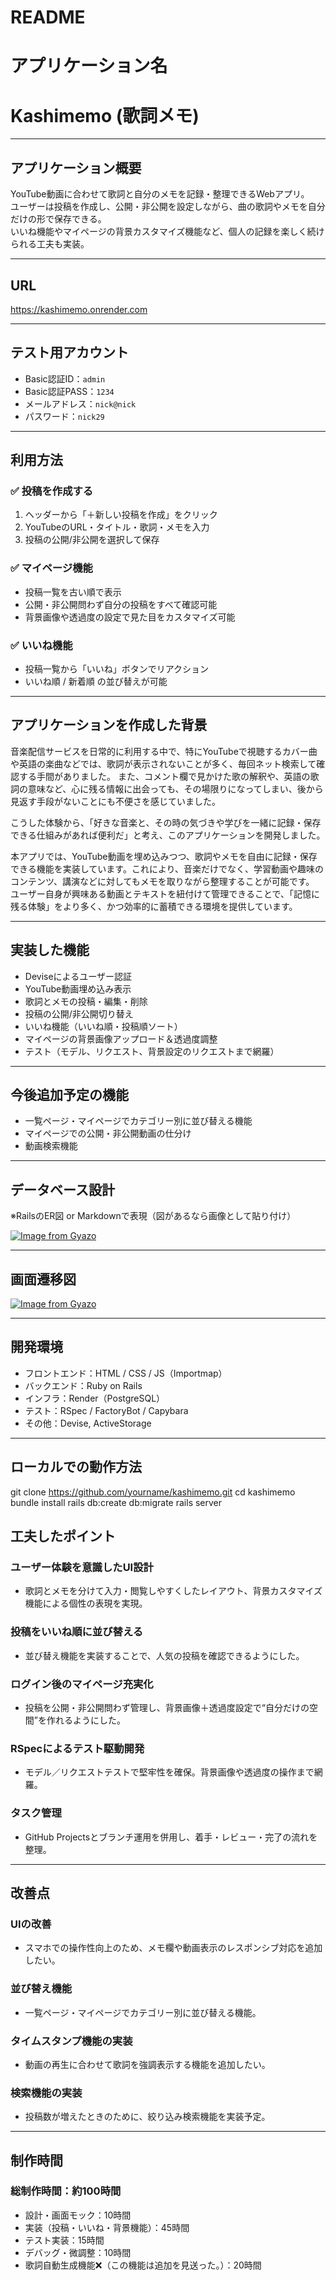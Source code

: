 # README

# アプリケーション名

# Kashimemo (歌詞メモ)

---

## アプリケーション概要

YouTube動画に合わせて歌詞と自分のメモを記録・整理できるWebアプリ。  
ユーザーは投稿を作成し、公開・非公開を設定しながら、曲の歌詞やメモを自分だけの形で保存できる。  
いいね機能やマイページの背景カスタマイズ機能など、個人の記録を楽しく続けられる工夫も実装。

---

## URL

https://kashimemo.onrender.com

---

## テスト用アカウント

- Basic認証ID：`admin`
- Basic認証PASS：`1234`
- メールアドレス：`nick@nick`
- パスワード：`nick29`

---

## 利用方法

### ✅ 投稿を作成する
1. ヘッダーから「＋新しい投稿を作成」をクリック
2. YouTubeのURL・タイトル・歌詞・メモを入力
3. 投稿の公開/非公開を選択して保存

### ✅ マイページ機能
- 投稿一覧を古い順で表示
- 公開・非公開問わず自分の投稿をすべて確認可能
- 背景画像や透過度の設定で見た目をカスタマイズ可能

### ✅ いいね機能
- 投稿一覧から「いいね」ボタンでリアクション
- いいね順 / 新着順 の並び替えが可能

---

## アプリケーションを作成した背景

音楽配信サービスを日常的に利用する中で、特にYouTubeで視聴するカバー曲や英語の楽曲などでは、歌詞が表示されないことが多く、毎回ネット検索して確認する手間がありました。
また、コメント欄で見かけた歌の解釈や、英語の歌詞の意味など、心に残る情報に出会っても、その場限りになってしまい、後から見返す手段がないことにも不便さを感じていました。

こうした体験から、「好きな音楽と、その時の気づきや学びを一緒に記録・保存できる仕組みがあれば便利だ」と考え、このアプリケーションを開発しました。

本アプリでは、YouTube動画を埋め込みつつ、歌詞やメモを自由に記録・保存できる機能を実装しています。これにより、音楽だけでなく、学習動画や趣味のコンテンツ、講演などに対してもメモを取りながら整理することが可能です。
ユーザー自身が興味ある動画とテキストを紐付けて管理できることで、「記憶に残る体験」をより多く、かつ効率的に蓄積できる環境を提供しています。

---

## 実装した機能

- Deviseによるユーザー認証
- YouTube動画埋め込み表示
- 歌詞とメモの投稿・編集・削除
- 投稿の公開/非公開切り替え
- いいね機能（いいね順・投稿順ソート）
- マイページの背景画像アップロード＆透過度調整
- テスト（モデル、リクエスト、背景設定のリクエストまで網羅）

---

## 今後追加予定の機能

- 一覧ページ・マイページでカテゴリー別に並び替える機能
- マイページでの公開・非公開動画の仕分け
- 動画検索機能

---

## データベース設計

※RailsのER図 or Markdownで表現（図があるなら画像として貼り付け）

[![Image from Gyazo](https://i.gyazo.com/9c8745a239c288feaf491a6dfd553a3d.jpg)](https://gyazo.com/9c8745a239c288feaf491a6dfd553a3d)

---

## 画面遷移図

[![Image from Gyazo](https://i.gyazo.com/5050c1f944f2149c0738ff3edb9070a8.png)](https://gyazo.com/5050c1f944f2149c0738ff3edb9070a8)

---

## 開発環境

- フロントエンド：HTML / CSS / JS（Importmap）
- バックエンド：Ruby on Rails
- インフラ：Render（PostgreSQL）
- テスト：RSpec / FactoryBot / Capybara
- その他：Devise, ActiveStorage

---

## ローカルでの動作方法

git clone https://github.com/yourname/kashimemo.git
cd kashimemo
bundle install
rails db:create db:migrate
rails server


## 工夫したポイント

### ユーザー体験を意識したUI設計  
- 歌詞とメモを分けて入力・閲覧しやすくしたレイアウト、背景カスタマイズ機能による個性の表現を実現。
  
### 投稿をいいね順に並び替える
- 並び替え機能を実装することで、人気の投稿を確認できるようにした。

### ログイン後のマイページ充実化 
- 投稿を公開・非公開問わず管理し、背景画像＋透過度設定で“自分だけの空間”を作れるようにした。

### RSpecによるテスト駆動開発
- モデル／リクエストテストで堅牢性を確保。背景画像や透過度の操作まで網羅。

### タスク管理
- GitHub Projectsとブランチ運用を併用し、着手・レビュー・完了の流れを整理。

---

## 改善点

### UIの改善 
- スマホでの操作性向上のため、メモ欄や動画表示のレスポンシブ対応を追加したい。  

### 並び替え機能 
- 一覧ページ・マイページでカテゴリー別に並び替える機能。  

### タイムスタンプ機能の実装 
- 動画の再生に合わせて歌詞を強調表示する機能を追加したい。

### 検索機能の実装
- 投稿数が増えたときのために、絞り込み検索機能を実装予定。

---

## 制作時間

### 総制作時間：約100時間
  - 設計・画面モック：10時間  
  - 実装（投稿・いいね・背景機能）：45時間   
  - テスト実装：15時間  
  - デバッグ・微調整：10時間
  - 歌詞自動生成機能❌（この機能は追加を見送った。）：20時間 
